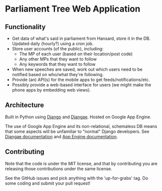 # Parliament Tree Web Application

## Functionality

* Get data of what's said in parliament from Hansard, store it in the DB.  Updated daily (hourly?) using a cron job.
* Store user accounts (of the public), including:
  - The MP of each user (based on their location/post code)
  - Any other MPs that they want to follow
  - Any keywords that they want to follow
* When new speeches are saved, work out which users need to be notified based on who/what they're following.
* Provide (an) API(s) for the mobile apps to get feeds/notifications/etc.
* Possibly provide a web-based interface for users (we might make the phone apps by embedding web views).


## Architecture

Built in Python using [Django](https://djangoproject.com) and [Djangae](https://github.com/potatolondon/djangae).
Hosted on Google App Engine.

The use of Google App Engine and its non-relational, schemaless DB means that some aspects will be unfamiliar to "normal" Django developers.
See [Djangae documentation](https://djangae.readthedocs.org) and [App Engine documentation](https://cloud.google.com/appengine/docs/python/).


## Contributing

Note that the code is under the MIT license, and that by contributing you are releasing those contributions under the same license.

See the GitHub issues and pick anything with the 'up-for-grabs' tag.  Do some coding and submit your pull request!
